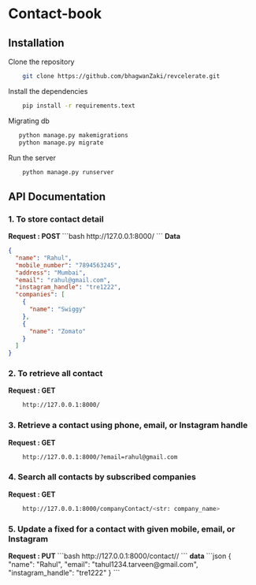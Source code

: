 # Contact-book

## Installation

Clone the repository

```bash
    git clone https://github.com/bhagwanZaki/revcelerate.git
```

Install the dependencies

```bash
    pip install -r requirements.text
```

Migrating db

```bash
   python manage.py makemigrations
   python manage.py migrate
```

Run the server

```bash
    python manage.py runserver
```

## API Documentation

### 1. To store contact detail

<b>
Request : POST
</b>
```bash
    http://127.0.0.1:8000/
```
<b>
Data</b>

```json
{
  "name": "Rahul",
  "mobile_number": "7894563245",
  "address": "Mumbai",
  "email": "rahul@gmail.com",
  "instagram_handle": "tre1222",
  "companies": [
    {
      "name": "Swiggy"
    },
    {
      "name": "Zomato"
    }
  ]
}
```

### 2. To retrieve all contact

<b>
Request : GET
</b>

```bash
    http://127.0.0.1:8000/
```

### 3. Retrieve a contact using phone, email, or Instagram handle

<b>
Request : GET
</b>

```bash
    http://127.0.0.1:8000/?email=rahul@gmail.com
```

### 4. Search all contacts by subscribed companies

<b>
Request : GET
</b>

```bash
    http://127.0.0.1:8000/companyContact/<str: company_name>
```

### 5. Update a fixed for a contact with given mobile, email, or Instagram

<b>
Request : PUT
</b>
```bash
    http://127.0.0.1:8000/contact/<int : contactId>/
```
<b>
data
</b>
```json
{
  "name": "Rahul",
  "email": "tahul1234.tarveen@gmail.com",
  "instagram_handle": "tre1222"
}
```
